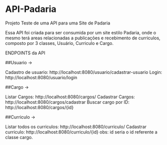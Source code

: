 # API-Padaria
Projeto Teste de uma API para uma Site de Padaria

Essa API foi criada para ser consumida por um site estilo Padaria, onde o mesmo terá areas relacionadas a publicações e recebimento de curriculos,
composto por 3 classes, Usuário, Curriculo e Cargo.

ENDPOINTS da API

##Usuario ->

Cadastro de usuario: http://localhost:8080/usuario/cadastrar-usuario
Login: http://localhost:8080/usuario/login

##Cargo ->

Listar Cargos: http://localhost:8080/cargos/
Cadastrar Cargos: http://localhost:8080/cargos/cadastrar
Buscar cargo por ID: http://localhost:8080/cargos/{id}

##Curriculo ->

Listar todos os curriculos: http://localhost:8080/curriculo/
Cadastrar curriculo: http://localhost:8080/curriculo/{id}
obs: id seria o id referente a classe cargo.
